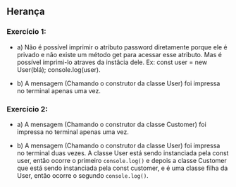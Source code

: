 ## Herança

### Exercício 1:

-   a) Não é possível imprimir o atributo password diretamente porque ele é privado e não existe um método get para acessar esse atributo.
    Mas é possível imprimi-lo atraves da instâcia dele. Ex: const user = new User(blá); console.log(user).

-   b) A mensagem (Chamando o construtor da classe User) foi impressa no terminal apenas uma vez.

### Exercício 2:

-   a) A mensagem (Chamando o construtor da classe Customer) foi impressa no terminal apenas uma vez.

-   b) A mensagem (Chamando o construtor da classe User) foi impressa no terminal duas vezes. A classe User está sendo instanciada pela const user, 
        então ocorre o primeiro `console.log()` e depois a classe Customer que está sendo instanciada pela const customer, e é uma classe filha da User, então
        ocorre o segundo `console.log()`.
